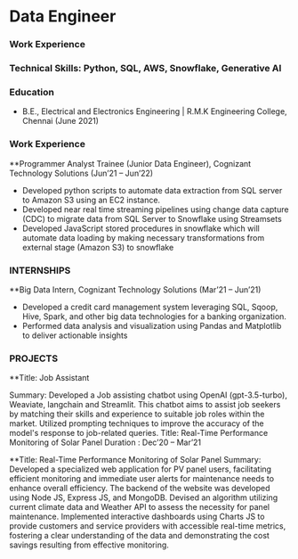 # Data Engineer

### Work Experience

### Technical Skills: Python, SQL, AWS, Snowflake, Generative AI

### Education

- B.E., Electrical and Electronics Engineering | R.M.K Engineering College, Chennai (June 2021)

### Work Experience
**Programmer Analyst Trainee (Junior Data Engineer), Cognizant Technology Solutions (Jun’21 – Jun’22)
- Developed python scripts to automate data extraction from SQL server to Amazon S3 using an EC2 instance.
- Developed near real time streaming pipelines using change data capture (CDC) to migrate data from SQL
Server to Snowflake using Streamsets
- Developed JavaScript stored procedures in snowflake which will automate data loading by making necessary
transformations from external stage (Amazon S3) to snowflake

### INTERNSHIPS
**Big Data Intern, Cognizant Technology Solutions (Mar’21 – Jun’21)
- Developed a credit card management system leveraging SQL, Sqoop, Hive, Spark, and other big data
technologies for a banking organization.
- Performed data analysis and visualization using Pandas and Matplotlib to deliver actionable insights
  
### PROJECTS
**Title: Job Assistant

Summary: Developed a Job assisting chatbot using OpenAI (gpt-3.5-turbo), Weaviate, langchain and Streamlit. This chatbot aims to assist job seekers by matching their skills and experience to suitable job roles within the market. Utilized prompting techniques to improve the accuracy of the model's response to job-related queries.
Title: Real-Time Performance Monitoring of Solar Panel Duration : Dec’20 – Mar’21

**Title: Real-Time Performance Monitoring of Solar Panel
Summary: Developed a specialized web application for PV panel users, facilitating efficient monitoring and immediate user alerts for maintenance needs to enhance overall efficiency. The backend of the website was developed using Node JS, Express JS, and MongoDB. Devised an algorithm utilizing current climate data and Weather API to assess the necessity for panel maintenance. Implemented interactive dashboards using Charts JS to provide customers and service providers with accessible real-time metrics, fostering a clear understanding of the data and demonstrating the cost savings resulting from effective monitoring.

